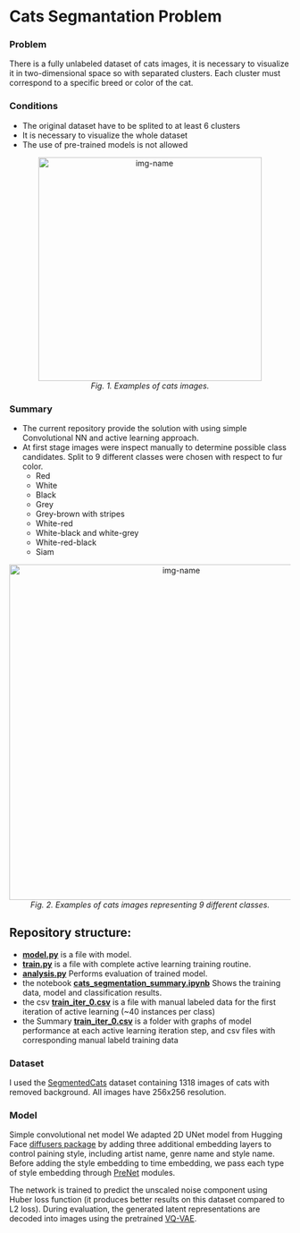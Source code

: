 # Cats Segmantation Problem
### Problem
There is a fully unlabeled dataset of cats images, it is necessary to visualize it in two-dimensional space so with separated clusters. Each cluster must correspond to a specific breed or color of the cat.
### Conditions
- The original dataset have to be splited to at least 6 clusters
- It is necessary to visualize the whole dataset
- The use of pre-trained models is not allowed
<p align="center">
  <img alt="img-name" src="https://github.com/OldFedot/CatsSegmentation/blob/master/Summary/cats_data_example.jpg" width="400">
  <br>
    <em>Fig. 1. Examples of cats images.</em>
</p>

### Summary
- The current repository provide the solution with using simple Convolutional NN and active learning approach.
- At first stage images were inspect manually to determine possible class candidates. Split to 9 different classes were chosen with respect to fur color.
    - Red 
    - White
    - Black
    - Grey
    - Grey-brown with stripes
    - White-red
    - White-black and white-grey
    - White-red-black
    - Siam
  
<p align="center">
  <img alt="img-name" src=https://github.com/OldFedot/CatsSegmentation/blob/master/Summary/cats_classes.jpg width="600">
  <br>
    <em>Fig. 2. Examples of cats images representing 9 different classes.</em>
</p>


## Repository structure:
- **[model.py](https://github.com/OldFedot/CatsSegmentation/blob/master/model.py)** is a file with model.
- **[train.py](https://github.com/OldFedot/CatsSegmentation/blob/master/train.py)** is a file with complete active learning training routine.
- **[analysis.py](https://github.com/OldFedot/CatsSegmentation/blob/master/analysis.py)** Performs evaluation of trained model.
- the notebook **[cats_segmentation_summary.ipynb](https://github.com/OldFedot/CatsSegmentation/blob/master/cats_segmentation_summary.ipynb)** Shows the training data, model and classification results.
- the csv **[train_iter_0.csv](https://github.com/OldFedot/CatsSegmentation/blob/master/train_iter_0.csv)** is a file with manual labeled data for the first iteration of active learning (~40 instances per class)
- the Summary **[train_iter_0.csv](https://github.com/OldFedot/CatsSegmentation/tree/master/Summary)** is a folder with graphs of model performance at each active learning iteration step, and csv files with corresponding manual labeld training data


### Dataset
I used the [SegmentedCats]([https://huggingface.co/datasets/huggan/wikiart](https://drive.google.com/file/d/1r7I9vculYHCd7x-FbnpQvPhmS2AvUSAI/view?usp=sharing)) dataset containing 1318 images of cats with removed background. All images have 256x256 resolution.

### Model
Simple convolutional net model We adapted 2D UNet model from Hugging Face [diffusers package](https://github.com/huggingface/diffusers) by adding three additional embedding layers to control paining style, including artist name, genre name and style name. Before adding the style embedding to time embedding, we pass each type of style embedding through [PreNet](https://github.com/artem-gorodetskii/WikiArt-Latent-Diffusion/blob/5d37b3cc886aec9cfb077e4cb04cd3e7afaa536f/model.py#L14) modules. 

The network is trained to predict the unscaled noise component using Huber loss function (it produces better results on this dataset compared to L2 loss). During evaluation, the generated latent representations are decoded into images using the pretrained [VQ-VAE](https://arxiv.org/abs/1711.00937).
